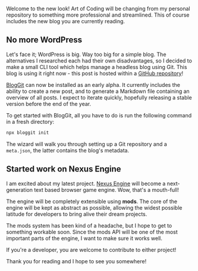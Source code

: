 Welcome to the new look! Art of Coding will be changing from my personal
repository to something more professional and streamlined. This of course
includes the new blog you are currently reading.

## No more WordPress

Let's face it; WordPress is big. Way too big for a simple blog. The alternatives
I researched each had their own disadvantages, so I decided to make a small CLI
tool which helps manage a headless blog using Git. This blog is using it right
now - this post is hosted within a
[GitHub repository](https://github.com/Art-of-Coding/blog)!

[BlogGit](https://github.com/Art-of-Coding/bloggit) can now be installed as an
early alpha. It currently includes the ability to create a new post, and to
generate a Markdown file containing an overview of all posts. I expect to
iterate quickly, hopefully releasing a stable version before the end of the
year.

To get started with BlogGit, all you have to do is run the following command in
a fresh directory:

```bash
npx bloggit init
```

The wizard will walk you through setting up a Git repository and a `meta.json`,
the latter contains the blog's metadata.

## Started work on Nexus Engine

I am excited about my latest project.
[Nexus Engine](https://github.com/NexusEngine/nexus) will become a
next-generation text based browser game engine. Wow, that's a mouth-full!

The engine will be completely extensible using **mods**. The core of the engine
will be kept as abstract as possible, allowing the widest possible latitude for
developers to bring alive their dream projects.

The mods system has been kind of a headache, but I hope to get to something
workable soon. Since the mods API will be one of the most important parts of the
engine, I want to make sure it works well.

If you're a developer, you are welcome to contribute to either project!

Thank you for reading and I hope to see you somewhere!
